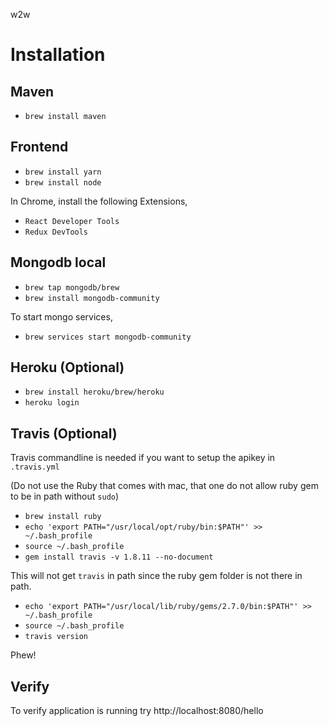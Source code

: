 w2w

# Installation

## Maven

 - `brew install maven`
 
## Frontend
 - `brew install yarn`
 - `brew install node`
 
In Chrome, install the following Extensions,
- `React Developer Tools`
- `Redux DevTools`

## Mongodb local
 - `brew tap mongodb/brew`
 - `brew install mongodb-community`

To start mongo services,
- `brew services start mongodb-community`

## Heroku (Optional)

 - `brew install heroku/brew/heroku`
 - `heroku login`

## Travis (Optional)

Travis commandline is needed if you want to setup the apikey in `.travis.yml`

(Do not use the Ruby that comes with mac, that one do not allow ruby gem to be in path without `sudo`)
 - `brew install ruby`
 - `echo 'export PATH="/usr/local/opt/ruby/bin:$PATH"' >> ~/.bash_profile`
 - `source ~/.bash_profile`
 - `gem install travis -v 1.8.11 --no-document`
 
This will not get `travis` in path since the ruby gem folder is not there in path.

 - `echo 'export PATH="/usr/local/lib/ruby/gems/2.7.0/bin:$PATH"' >> ~/.bash_profile`
 - `source ~/.bash_profile`
 - `travis version`

Phew!

## Verify

To verify application is running try http://localhost:8080/hello
